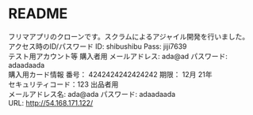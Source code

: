 # README
フリマアプリのクローンです。スクラムによるアジャイル開発を行いました。  
アクセス時のID/パスワード ID: shibushibu Pass: jiji7639  
テスト用アカウント等 購入者用 メールアドレス: ada@ad パスワード: adaadaada  
購入用カード情報 番号： 4242424242424242 期限： 12月 21年  
セキュリティコード：123 出品者用  
メールアドレス名: ada@ada パスワード: adaadaada  
URL: http://54.168.171.122/
